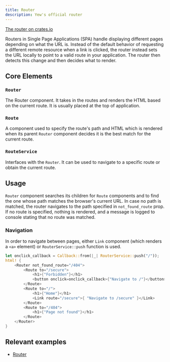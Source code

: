 ```yaml
---
title: Router
description: Yew's official router
---
```


[The router on crates.io](https://crates.io/crates/yew-router)

Routers in Single Page Applications (SPA) handle displaying different pages depending on what the URL is. 
Instead of the default behavior of requesting a different remote resource when a link is clicked, 
the router instead sets the URL locally to point to a valid route in your application. 
The router then detects this change and then decides what to render.

## Core Elements

### `Router`

The Router component. It takes in the routes and renders the HTML based on the current route. It is usually placed 
at the top of application.

### `Route`

A component used to specify the route's path and HTML which is rendered when its parent `Router` component decides it is
the best match for the current route.

### `RouteService`

Interfaces with the `Router`. It can be used to navigate to a specific route or obtain the current route. 

## Usage

`Router` component searches its children for `Route` components and to find the one whose path matches 
the browser's current URL. In case no path is matched, the router navigates to the path specified in `not_found_route` 
prop. If no route is specified, nothing is rendered, and a message is logged to console stating that no route was matched.

### Navigation

In order to navigate between pages, either `Link` component (which renders a `<a>` element) or `RouterService::push` 
function is used.

```rust
let onclick_callback = Callback::from(|_| RouterService::push("/"));
html! {
    <Router not_found_route="/404">
        <Route to="/secure">
            <h1>{"Forbidden"}</h1>
            <button onclick=onclick_callback>{"Navigate to /"}</button>
        </Route>
        <Route to="/">
            <h1>{"Home"}</h1>
            <Link route="/secure">{ "Navigate to /secure" }</Link>
        </Route>
        <Route to="/404">
            <h1>{"Page not found"}</h1>
        </Route>
    </Router>
}
```

## Relevant examples
- [Router](https://github.com/yewstack/yew/tree/master/examples/router)
